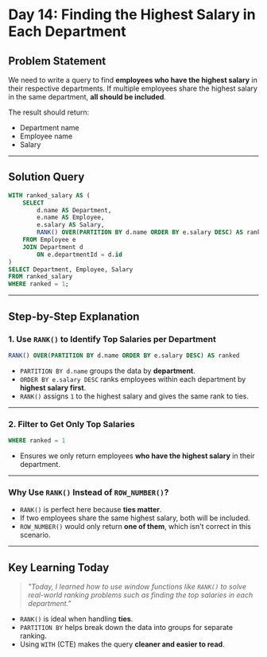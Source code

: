 # Day 14: Finding the Highest Salary in Each Department

## **Problem Statement**
We need to write a query to find **employees who have the highest salary** in their respective departments. If multiple employees share the highest salary in the same department, **all should be included**.

The result should return:
- Department name
- Employee name
- Salary

---

## **Solution Query**
```sql
WITH ranked_salary AS (
    SELECT 
        d.name AS Department,
        e.name AS Employee,
        e.salary AS Salary,
        RANK() OVER(PARTITION BY d.name ORDER BY e.salary DESC) AS ranked
    FROM Employee e
    JOIN Department d
        ON e.departmentId = d.id
)
SELECT Department, Employee, Salary
FROM ranked_salary
WHERE ranked = 1;
```

---

## **Step-by-Step Explanation**

### **1. Use `RANK()` to Identify Top Salaries per Department**
```sql
RANK() OVER(PARTITION BY d.name ORDER BY e.salary DESC) AS ranked
```
- `PARTITION BY d.name` groups the data by **department**.
- `ORDER BY e.salary DESC` ranks employees within each department by **highest salary first**.
- `RANK()` assigns `1` to the highest salary and gives the same rank to ties.

---

### **2. Filter to Get Only Top Salaries**
```sql
WHERE ranked = 1
```
- Ensures we only return employees **who have the highest salary** in their department.

---

### **Why Use `RANK()` Instead of `ROW_NUMBER()`?**
- `RANK()` is perfect here because **ties matter**.
- If two employees share the same highest salary, both will be included.
- `ROW_NUMBER()` would only return **one of them**, which isn't correct in this scenario.

---

## **Key Learning Today**
> *"Today, I learned how to use window functions like `RANK()` to solve real-world ranking problems such as finding the top salaries in each department."*

- `RANK()` is ideal when handling **ties**.
- `PARTITION BY` helps break down the data into groups for separate ranking.
- Using `WITH` (CTE) makes the query **cleaner and easier to read**.

